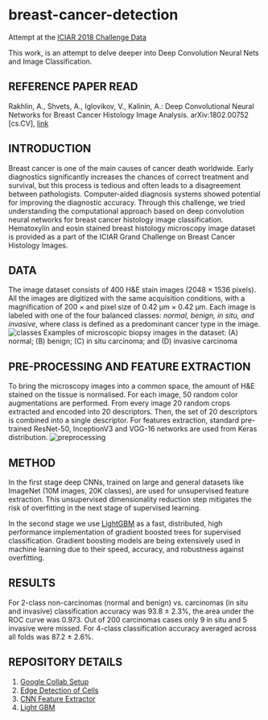 # breast-cancer-detection
Attempt at the [ICIAR 2018 Challenge Data](https://iciar2018-challenge.grand-challenge.org/)

This work, is an attempt to delve deeper into Deep Convolution Neural Nets and Image Classification.

## REFERENCE PAPER READ
Rakhlin, A., Shvets, A., Iglovikov, V., Kalinin, A.: Deep Convolutional Neural Networks for Breast Cancer Histology Image Analysis. arXiv:1802.00752 [cs.CV], [link](https://arxiv.org/abs/1802.00752)

## INTRODUCTION
Breast cancer is one of the main causes of cancer death worldwide. Early diagnostics significantly increases the chances of correct treatment and survival, but this process is tedious and often leads to a disagreement between pathologists. Computer-aided diagnosis systems showed potential for improving the diagnostic accuracy. Through this challenge, we tried understanding the computational approach based on deep convolution neural networks for breast cancer histology image classification. Hematoxylin and eosin stained breast histology microscopy image dataset is provided as a part of the ICIAR Grand Challenge on Breast Cancer Histology Images.

## DATA
The image dataset consists of 400 H&E stain images (2048 × 1536 pixels). All the images are digitized with the same acquisition conditions, with a magnification of 200 × and pixel size of 0.42 µm × 0.42 µm. Each image is labeled with one of the four balanced classes: *normal, benign, in situ, and invasive*, where class is defined as a predominant cancer type in the image.
![classes](https://github.com/vavaidya/breast-cancer-detection/blob/master/class_example.png)
Examples of microscopic biopsy images in the dataset: (A) normal; (B) benign; (C) in situ carcinoma; and (D) invasive carcinoma

## PRE-PROCESSING AND FEATURE EXTRACTION
To bring the microscopy images into a common space, the amount of H&E stained on the tissue is normalised. For each image, 50 random color augmentations are performed. From every image 20 random crops extracted and encoded into 20 descriptors. Then, the set of 20 descriptors is combined into a single descriptor. For features extraction, standard pre-trained ResNet-50, InceptionV3 and VGG-16 networks are used from Keras distribution.
![preprocessing](https://github.com/vavaidya/breast-cancer-detection/blob/master/Preprocessing_pipeline.png)

## METHOD
In the first stage deep CNNs, trained on large and general datasets like ImageNet (10M images, 20K classes), are used for unsupervised feature extraction. This unsupervised dimensionality reduction step mitigates the risk of overfitting in the next stage of supervised learning.

In the second stage we use [LightGBM](https://lightgbm.readthedocs.io/en/latest/) as a fast, distributed, high performance implementation of gradient boosted trees for supervised classification. Gradient boosting models are being extensively used in machine learning due to their speed, accuracy, and robustness against overfitting.

## RESULTS
For 2-class non-carcinomas (normal and benign) vs. carcinomas (in situ and invasive) classification accuracy was 93.8 ± 2.3%, the area under the ROC curve was 0.973. Out of 200 carcinomas cases only 9 in situ and 5 invasive were missed. For 4-class classification accuracy averaged across all folds was 87.2 ± 2.6%.

## REPOSITORY DETAILS
1. [Google Collab Setup](https://github.com/vavaidya/breast-cancer-detection/blob/master/ICIAR2018/setup.ipynb)
2. [Edge Detection of Cells](https://github.com/vavaidya/breast-cancer-detection/blob/master/Edge%20Detection%20and%20Hough%20Circle.ipynb)
3. [CNN Feature Extractor](https://github.com/vavaidya/breast-cancer-detection/blob/master/ICIAR2018/feature_extractor.py)
4. [Light GBM](https://github.com/vavaidya/breast-cancer-detection/blob/master/ICIAR2018/train_lgbm.py)
